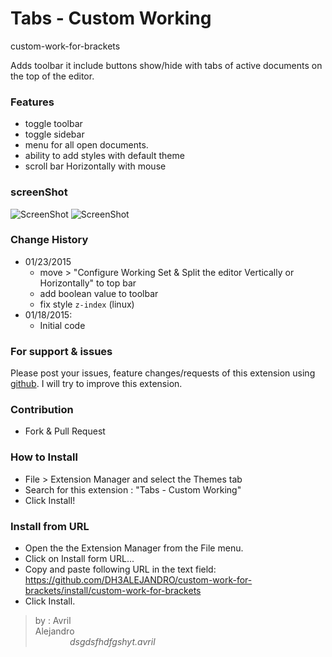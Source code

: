 # Tabs - Custom Working
custom-work-for-brackets

Adds toolbar it include buttons show/hide with tabs of active documents on the top of the editor.

### Features
* toggle toolbar
* toggle sidebar
* menu for all open documents.
* ability to add styles with default theme
* scroll bar Horizontally with mouse 

### screenShot
![ScreenShot](https://raw.githubusercontent.com/DH3ALEJANDRO/custom-work-for-brackets/master/screenshoot/normal.png)
![ScreenShot](https://raw.githubusercontent.com/DH3ALEJANDRO/custom-work-for-brackets/master/screenshoot/total%20example.gif)

### Change History
* 01/23/2015
   * move > "Configure Working Set & Split the editor Vertically or Horizontally" to top bar
   * add boolean value to toolbar
   * fix style `z-index` (linux)
* 01/18/2015:
   * Initial code

### For support & issues
Please post your issues, feature changes/requests of this extension using [github](https://github.com/DH3ALEJANDRO/custom-work-for-brackets/issues). I will try to improve this extension.

### Contribution
 - Fork & Pull Request

### How to Install
  - File > Extension Manager and select the Themes tab
  - Search for this extension : "Tabs - Custom Working"
  - Click Install!

### Install from URL

  - Open the the Extension Manager from the File menu.
  - Click on Install form URL...
  - Copy and paste following URL in the text field: https://github.com/DH3ALEJANDRO/custom-work-for-brackets/install/custom-work-for-brackets
  - Click Install.

> by : Avril Alejandro&nbsp;&nbsp;&nbsp;&nbsp;&nbsp;&nbsp;&nbsp;&nbsp;&nbsp;&nbsp;&nbsp;&nbsp;&nbsp;&nbsp;&nbsp;&nbsp;&nbsp;&nbsp;&nbsp;&nbsp;&nbsp;&nbsp;&nbsp;&nbsp;&nbsp;&nbsp;&nbsp;&nbsp;&nbsp;&nbsp;&nbsp;&nbsp;&nbsp;&nbsp;&nbsp;&nbsp;&nbsp;&nbsp;&nbsp;&nbsp;&nbsp;&nbsp;&nbsp;&nbsp;&nbsp;&nbsp;&nbsp;&nbsp;&nbsp;&nbsp;&nbsp;&nbsp;&nbsp;&nbsp;&nbsp;&nbsp;&nbsp;&nbsp;&nbsp;&nbsp;&nbsp;&nbsp;&nbsp;&nbsp;&nbsp;&nbsp;&nbsp;&nbsp;&nbsp;&nbsp;&nbsp;&nbsp;&nbsp;&nbsp;&nbsp;&nbsp;&nbsp;&nbsp;&nbsp;&nbsp;&nbsp;&nbsp;&nbsp;&nbsp;&nbsp;&nbsp;&nbsp;&nbsp;&nbsp;&nbsp;&nbsp;&nbsp;&nbsp;&nbsp;&nbsp;&nbsp;&nbsp;&nbsp;&nbsp;&nbsp;&nbsp;&nbsp;&nbsp;&nbsp;&nbsp;&nbsp;&nbsp;&nbsp;&nbsp;&nbsp;&nbsp;&nbsp;&nbsp;&nbsp;&nbsp;*dsgdsfhdfgshyt.avril*
